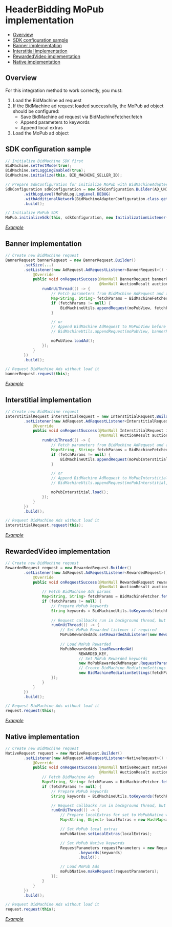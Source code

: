 # HeaderBidding MoPub implementation

* [Overview](#overview)
* [SDK configuration sample](#sdk-configuration-sample)
* [Banner implementation](#banner-implementation)
* [Interstitial implementation](#interstitial-implementation)
* [RewardedVideo implementation](#rewardedvideo-implementation)
* [Native implementation](#native-implementation)

## Overview
For this integration method to work correctly, you must:
1. Load the BidMachine ad request
2. If the BidMachine ad request loaded successfully, the MoPub ad object should be configured:
   * Save BidMachine ad request via BidMachineFetcher.fetch
   * Append parameters to keywords
   * Append local extras
3. Load the MoPub ad object

## SDK configuration sample
```java
// Initialize BidMachine SDK first
BidMachine.setTestMode(true);
BidMachine.setLoggingEnabled(true);
BidMachine.initialize(this, BID_MACHINE_SELLER_ID);

// Prepare SdkConfiguration for initialize MoPub with BidMachineAdapterConfiguration
SdkConfiguration sdkConfiguration = new SdkConfiguration.Builder(AD_UNIT_ID)
        .withLogLevel(MoPubLog.LogLevel.DEBUG)
        .withAdditionalNetwork(BidMachineAdapterConfiguration.class.getName())
        .build();

// Initialize MoPub SDK
MoPub.initializeSdk(this, sdkConfiguration, new InitializationListener());
```
[*Example*](src/main/java/io/bidmachine/examples/BidMachineMoPubFetchActivity.java#L122)

## Banner implementation
```java
// Create new BidMachine request
BannerRequest bannerRequest = new BannerRequest.Builder()
        .setSize(...)
        .setListener(new AdRequest.AdRequestListener<BannerRequest>() {
            @Override
            public void onRequestSuccess(@NonNull BannerRequest bannerRequest,
                                         @NonNull AuctionResult auctionResult) {
                runOnUiThread(() -> {
                    // Fetch parameters from BidMachine AdRequest and append to MoPubView before load
                    Map<String, String> fetchParams = BidMachineFetcher.fetch(bannerRequest);
                    if (fetchParams != null) {
                        BidMachineUtils.appendRequest(moPubView, fetchParams);
                    }

                    // or
                    // Append BidMachine AdRequest to MoPubView before load
                    // BidMachineUtils.appendRequest(moPubView, bannerRequest);

                    moPubView.loadAd();
                });
            }
        })
        .build();

// Request BidMachine Ads without load it
bannerRequest.request(this);
```
[*Example*](src/main/java/io/bidmachine/examples/BidMachineMoPubFetchActivity.java#L158)

## Interstitial implementation
```java
// Create new BidMachine request
InterstitialRequest interstitialRequest = new InterstitialRequest.Builder()
        .setListener(new AdRequest.AdRequestListener<InterstitialRequest>() {
            @Override
            public void onRequestSuccess(@NonNull InterstitialRequest interstitialRequest,
                                         @NonNull AuctionResult auctionResult) {
                runOnUiThread(() -> {
                    // Fetch parameters from BidMachine AdRequest and append to MoPubInterstitial before load
                    Map<String, String> fetchParams = BidMachineFetcher.fetch(interstitialRequest);
                    if (fetchParams != null) {
                        BidMachineUtils.appendRequest(moPubInterstitial, fetchParams);
                    }

                    // or
                    // Append BidMachine AdRequest to MoPubInterstitial before load
                    // BidMachineUtils.appendRequest(moPubInterstitial, interstitialRequest);

                    moPubInterstitial.load();
                });
            }
        })
        .build();

// Request BidMachine Ads without load it
interstitialRequest.request(this);
```
[*Example*](src/main/java/io/bidmachine/examples/BidMachineMoPubFetchActivity.java#L241)

## RewardedVideo implementation
```java
// Create new BidMachine request
RewardedRequest request = new RewardedRequest.Builder()
        .setListener(new AdRequest.AdRequestListener<RewardedRequest>() {
            @Override
            public void onRequestSuccess(@NonNull RewardedRequest rewardedRequest,
                                         @NonNull AuctionResult auctionResult) {
                // Fetch BidMachine Ads params
                Map<String, String> fetchParams = BidMachineFetcher.fetch(rewardedRequest);
                if (fetchParams != null) {
                    // Prepare MoPub keywords
                    String keywords = BidMachineUtils.toKeywords(fetchParams);
                    
                    // Request callbacks run in background thread, but you should call MoPub load methods on UI thread
                    runOnUiThread(() -> {
                        // Set MoPub Rewarded listener if required
                        MoPubRewardedAds.setRewardedAdListener(new RewardedAdListener());
                    
                        // Load MoPub Rewarded
                        MoPubRewardedAds.loadRewardedAd(
                                REWARDED_KEY,
                                // Set MoPub Rewarded keywords
                                new MoPubRewardedAdManager.RequestParameters(keywords),
                                // Create BidMachine MediationSettings with fetched request id
                                new BidMachineMediationSettings(fetchParams));
                    });
                }
            }
        })
        .build();

// Request BidMachine Ads without load it
request.request(this);
```

[*Example*](src/main/java/io/bidmachine/examples/BidMachineMoPubFetchActivity.java#L319)

## Native implementation
```java
// Create new BidMachine request
NativeRequest request = new NativeRequest.Builder()
        .setListener(new AdRequest.AdRequestListener<NativeRequest>() {
            @Override
            public void onRequestSuccess(@NonNull NativeRequest nativeRequest,
                                         @NonNull AuctionResult auctionResult) {
                // Fetch BidMachine Ads
                Map<String, String> fetchParams = BidMachineFetcher.fetch(nativeRequest);
                if (fetchParams != null) {
                    // Prepare MoPub keywords
                    String keywords = BidMachineUtils.toKeywords(fetchParams);

                    // Request callbacks run in background thread, but you should call MoPub load methods on UI thread
                    runOnUiThread(() -> {
                        // Prepare localExtras for set to MoPubNative with additional fetching parameters
                        Map<String, Object> localExtras = new HashMap<>(fetchParams);

                        // Set MoPub local extras
                        moPubNative.setLocalExtras(localExtras);

                        // Set MoPub Native keywords
                        RequestParameters requestParameters = new RequestParameters.Builder()
                                .keywords(keywords)
                                .build();

                        // Load MoPub Ads
                        moPubNative.makeRequest(requestParameters);
                    });
                }
            }
        })
        .build();

// Request BidMachine Ads without load it
request.request(this);
```
[*Example*](src/main/java/io/bidmachine/examples/BidMachineMoPubFetchActivity.java#L396)